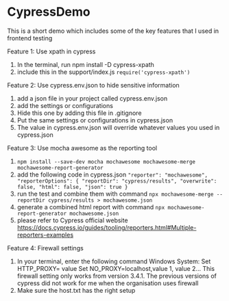 # CypressDemo
This is a short demo which includes some of the key features that I used in frontend testing

Feature 1: Use xpath in cypress
1. In the terminal, run npm install -D cypress-xpath
2. include this in the support/index.js 
`require('cypress-xpath')`

Feature 2: Use cypress.env.json to hide sensitive information
1. add a json file in your project called cypress.env.json
2. add the settings or configurations
3. Hide this one by adding this file in .gitignore
4. Put the same settings or configurations in cypress.json
5. The value in cypress.env.json will override whatever values you used in cypress.json

Feature 3: Use mocha awesome as the reporting tool
1. `npm install --save-dev mocha mochawesome mochawesome-merge mochawesome-report-generator`
2. add the following code in cypress.json
`
    "reporter": "mochawesome",
    "reporterOptions": {
      "reportDir": "cypress/results",
      "overwrite": false,
      "html": false,
      "json": true
    }
`
3. run the test and combine them with command `npx mochawesome-merge --reportDir cypress/results > mochawesome.json`
4. generate a combined html report with command `npx mochawesome-report-generator mochawesome.json`
5. please refer to Cypress official website https://docs.cypress.io/guides/tooling/reporters.html#Multiple-reporters-examples

Feature 4: Firewall settings
1. In your terminal, enter the following command 
Windows System:
Set HTTP_PROXY= value
Set NO_PROXY=localhost,value 1, value 2...
This firewall setting only works from version 3.4.1. The previous versions of cypress did not work for me when the organisation uses firewall
2. Make sure the host.txt has the right setup 
